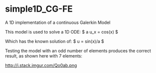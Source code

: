 # simple1D_CG-FE
A 1D implementation of a continuous Galerkin Model

This model is used to solve a 1D ODE:
  $ a u_x = cos(x) $
  
Which has the known solution of:
  $ u = sin(x)/a $

Testing the model with an odd number of elements produces the correct result, as shown here with 7 elements:

http://i.stack.imgur.com/Qo0ab.png
